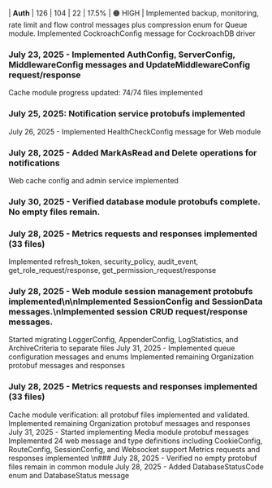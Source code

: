 | **Auth** | 126 | 104 | 22 | 17.5% | 🟠 HIGH | Implemented backup, monitoring,
rate limit and flow control messages plus compression enum for Queue module.
Implemented CockroachConfig message for CockroachDB driver

### July 23, 2025 - Implemented AuthConfig, ServerConfig, MiddlewareConfig messages and UpdateMiddlewareConfig request/response

Cache module progress updated: 74/74 files implemented

### July 25, 2025: Notification service protobufs implemented

July 26, 2025 - Implemented HealthCheckConfig message for Web module

### July 28, 2025 - Added MarkAsRead and Delete operations for notifications

Web cache config and admin service implemented

### July 30, 2025 - Verified database module protobufs complete. No empty files remain.

### July 28, 2025 - Metrics requests and responses implemented (33 files)

Implemented refresh_token, security_policy, audit_event,
get_role_request/response, get_permission_request/response

### July 28, 2025 - Web module session management protobufs implemented\n\nImplemented SessionConfig and SessionData messages.\nImplemented session CRUD request/response messages.

Started migrating LoggerConfig, AppenderConfig, LogStatistics, and
ArchiveCriteria to separate files July 31, 2025 - Implemented queue
configuration messages and enums Implemented remaining Organization protobuf
messages and responses

### July 28, 2025 - Metrics requests and responses implemented (33 files)

Cache module verification: all protobuf files implemented and validated.
Implemented remaining Organization protobuf messages and responses July 31,
2025 - Started implementing Media module protobuf messages Implemented 24 web
message and type definitions including CookieConfig, RouteConfig, SessionConfig,
and Websocket support Metrics requests and responses implemented \n### July 28,
2025 - Verified no empty protobuf files remain in common module July 28, 2025 -
Added DatabaseStatusCode enum and DatabaseStatus message

